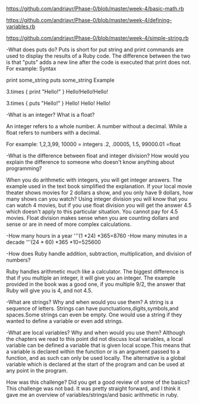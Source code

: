 https://github.com/andriayr/Phase-0/blob/master/week-4/basic-math.rb

https://github.com/andriayr/Phase-0/blob/master/week-4/defining-variables.rb

https://github.com/andriayr/Phase-0/blob/master/week-4/simple-string.rb

-What does puts do?
Puts is short for put string and print commands are used to display the results of a Ruby code. The difference between the two is that "puts" adds a new line after the code is executed that print does not. For example:
Syntax

print some_string
puts some_string
Example

3.times { print "Hello!" }
Hello!Hello!Hello!

3.times { puts "Hello!" }
Hello!
Hello!
Hello!

-What is an integer? What is a float?

An integer refers to a whole number. A number without a decimal. While a float refers to numbers with a decimal.

For example:
1,2,3,99, 10000 = integers
.2, .00005, 1.5, 99000.01 =float

-What is the difference between float and integer division? How would you explain the difference to someone who doesn't know anything about programming?

When you do arithmetic with integers, you will get integer answers. The example used in the text book simplified the explanation. If your local movie theater shows movies for 2 dollars a show, and you only have 9 dollars, how many shows can you watch? Using integer division you will know that you can watch 4 movies, but if you use float division you will get the answer 4.5 which doesn't apply to this particular situation. You cannot pay for 4.5 movies. Float division makes sense when you are counting dollars and sense or are in need of more complex calculations.

-How many hours in a year
'''(1 *24) *365=8760
-How many minutes in a decade
'''(24 * 60) *365 *10=525600

-How does Ruby handle addition, subtraction, multiplication, and division of numbers?

Ruby handles arithmetic much like a calculator. The biggest difference is that if you multiple an integer, it will give you an integer. The example provided in the book was a good one, if you multiple 9/2, the answer that Ruby will give you is 4, and not 4.5.

-What are strings? Why and when would you use them?
A string is a sequence of letters. Strings can have punctuations,digits,symbols,and spaces.Some strings can even be empty. One would use a string if they wanted to define a variable or even add strings.

-What are local variables? Why and when would you use them? Although the chapters we read to this point did not discuss local variables, a local variable can be defined a variable that is given local scope.This means that a variable is declared within the function or is an argument passed to a function, and as such can only be used locally. The alternative is a global variable which is declared at the start of the program and can be used at any point in the program.

How was this challenge? Did you get a good review of some of the basics?
This challenge was not bad. It was pretty straight forward, and I think it gave me an overview of variables/strings/and basic arithmetic in ruby.
